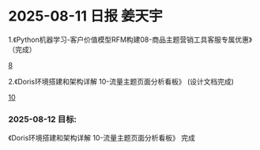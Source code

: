 
# 2025-08-11 日报   姜天宇


1.《Python机器学习-客户价值模型RFM构建08-商品主题营销工具客服专属优惠》（完成）

[8](../gongdan/8)

2.《Doris环境搭建和架构详解 10-流量主题页面分析看板》 (设计文档完成)

[10](../gongdan/10)


### 2025-08-12 目标:

《Doris环境搭建和架构详解 10-流量主题页面分析看板》
完成








